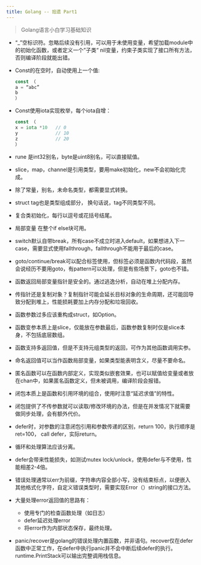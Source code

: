 ```yaml
---
title: Golang -- 拾遗 Part1 
---
```


> Golang语言小白学习基础知识

* “_”空标识符。忽略后续没有引用，可以用于未使用变量，希望加载module中的初始化函数，或者定义一个”子类“ nil变量，约束子类实现了接口所有方法，否则编译阶段就能出错。

* Const的在空时，自动使用上一个值:

  ```go
  const （
  a = “abc”
  b
  ）
  ```

* Const使用iota实现枚举，每个iota自增：

   ```go
  const （
  x = iota *10   // 0
  y	             // 10
  z              // 20
  ）
   ```

* rune 是int32别名，byte是uint8别名，可以直接赋值。

* slice，map，channel是引用类型，要用make初始化，new不会初始化完成。

*  除了常量，别名，未命名类型，都需要显式转换。

* struct tag也是类型组成部分， 换句话说，tag不同类型不同。
* 复合类初始化，每行以逗号或花括号结尾。
* 局部变量 在整个if else块可用。
* switch默认自带break，所有case不成立时进入default，如果想进入下一case，需要显式使用fallthrough，fallthrough不能用于最后的case。
* goto/continue/break可以配合标签使用，但标签必须是函数内代码段，虽然会说经历不要用goto，有pattern可以处理，但是有些场景下，goto也不错。
* 函数返回局部变量指针是安全的。通过逃逸分析，自动在堆上分配内存。
* 传指针还是复制对象？复制指针可能会延长目标对象的生命周期，还可能回导致分配到堆上，性能损耗要加上内存分配和垃圾回收。
* 函数参数过多应该重构成struct，如Option。
*  函数变参本质上是slice，仅能放在参数最后，函数参数复制时仅是slice本身，不包括底层数组。
* 函数支持多返回值，但是不支持元组类型的返回，可作为其他函数调用实参。
* 命名返回值可以当作函数局部变量，如果类型能表明含义，尽量不要命名。
* 匿名函数可以在函数内部定义，实现类似嵌套效果，也可以赋值给变量或者放在chan中，如果匿名函数定义，但未被调用，编译阶段会报错。
* 闭包本质上是函数和引用环境的组合，使用时注意“延迟求值”的特性。
* 闭包提供了不传参数就可以读取/修改环境的办法，但是在并发情况下就需要做同步处理，会有额外代价。
* defer时，对参数的注意闭包引用和参数传递的区别，return 100，执行顺序是 ret=100， call defer，实际return。
* 循环和处理算法应该分离。
* defer会带来性能损失，如测试mutex lock/unlock，使用defer与不使用，性能相差2-4倍。
* 错误处理通常以err为前缀，字符串内容全部小写，没有结束标点，以便嵌入其他格式化字符，自定义错误类型时，需要实现Error（）string的接口方法。
* 大量处理error返回值的思路有：
  * 使用专门的检查函数处理（如日志）
  * defer延迟处理error
  * 将error作为内部状态保存，最终处理。
* panic/recover是golang的错误处理内置函数，并非语句。recover仅在defer函数中正常工作，在defer中执行panic并不会中断后续defer的执行。 runtime.PrintStack可以输出完整调用栈信息。